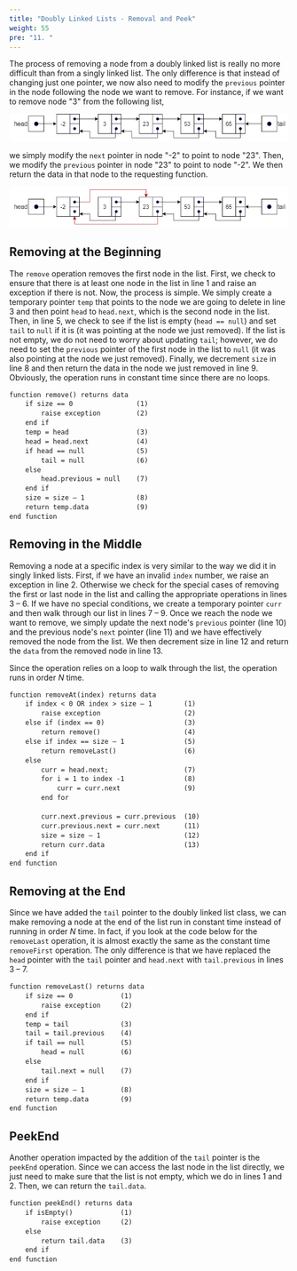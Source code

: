```yaml
---
title: "Doubly Linked Lists - Removal and Peek"
weight: 55
pre: "11. "
---
```

The process of removing a node from a doubly linked list is really no more difficult than from a singly linked list. The only difference is that instead of changing just one pointer, we now also need to modify the `previous` pointer in the node following the node we want to remove. For instance, if we want to remove node "3" from the following list,
 
![Doubly Linked List Detail](/images/9/9.10.double.png)
 
we simply modify the `next` pointer in node "-2" to point to node "23". Then, we modify the `previous` pointer in node "23" to point to node "-2". We then return the data in that node to the requesting function. 

![Doubly Linked List Remove](/images/9/9.12.remove.png)
 
## Removing at the Beginning

The `remove` operation removes the first node in the list. First, we check to ensure that there is at least one node in the list in line 1 and raise an exception if there is not. Now, the process is simple. We simply create a temporary pointer `temp` that points to the node we are going to delete in line 3 and then point `head` to `head.next`, which is the second node in the list. Then, in line 5, we check to see if the list is empty (`head == null`) and set `tail` to `null` if it is (it was pointing at the node we just removed). If the list is not empty, we do not need to worry about updating `tail`; however, we do need to set the `previous` pointer of the first node in the list to `null` (it was also pointing at the node we just removed). Finally, we decrement `size` in line 8 and then return the data in the node we just removed in line 9. Obviously, the operation runs in constant time since there are no loops.

```tex
function remove() returns data
	if size == 0	            (1)
		raise exception	        (2)
	end if
	temp = head		            (3)
	head = head.next	        (4)
	if head == null	            (5)
		tail = null	            (6)
	else
		head.previous = null	(7)
	end if
	size = size – 1	            (8)
	return temp.data	        (9)
end function
```

## Removing in the Middle

Removing a node at a specific index is very similar to the way we did it in singly linked lists. First, if we have an invalid `index` number, we raise an exception in line 2. Otherwise we check for the special cases of removing the first or last node in the list and calling the appropriate operations in lines 3 – 6. 
If we have no special conditions, we create a temporary pointer `curr` and then walk through our list in lines 7 – 9. Once we reach the node we want to remove, we simply update the next node's `previous` pointer (line 10) and the previous node's `next` pointer (line 11) and we have effectively removed the node from the list. We then decrement size in line 12 and return the `data` from the removed node in line 13. 

Since the operation relies on a loop to walk through the list, the operation runs in order $N$ time.

```tex
function removeAt(index) returns data
	if index < 0 OR index > size – 1	    (1)
		raise exception	                    (2)
	else if (index == 0)	                (3)
		return remove()	                    (4)
	else if index == size – 1	            (5)
		return removeLast()	                (6)
	else	
		curr = head.next;	                (7)
        for i = 1 to index -1 	            (8)
            curr = curr.next	            (9)
        end for

        curr.next.previous = curr.previous	(10)
        curr.previous.next = curr.next	    (11)
        size = size – 1	                    (12)
        return curr.data	                (13)
    end if
end function
```

## Removing at the End

Since we have added the `tail` pointer to the doubly linked list class, we can make removing a node at the end of the list run in constant time instead of running in order $N$ time. In fact, if you look at the code below for the `removeLast` operation, it is almost exactly the same as the constant time `removeFirst` operation. The only difference is that we have replaced the `head` pointer with the `tail` pointer and `head.next` with `tail.previous` in lines 3 – 7.

```tex
function removeLast() returns data
	if size == 0	        (1)
		raise exception	    (2)
	end if	
	temp = tail		        (3)
	tail = tail.previous	(4)
	if tail == null	        (5)
		head = null	        (6)
	else	
		tail.next = null	(7)
	end if
	size = size – 1	        (8)
	return temp.data	    (9)
end function
```

## PeekEnd

Another operation impacted by the addition of the `tail` pointer is the `peekEnd` operation. Since we can access the last node in the list directly, we just need to make sure that the list is not empty, which we do in lines 1 and 2. Then, we can return the `tail.data`.

```tex
function peekEnd() returns data
	if isEmpty()	        (1)
		raise exception 	(2)
	else	
		return tail.data	(3)
	end if
end function
```
